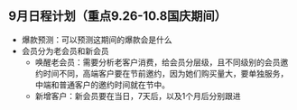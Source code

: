 ## 9月日程计划（重点9.26-10.8国庆期间）

- 爆款预测：可以预测这期间的爆款会是什么
- 会员分为老会员和新会员
  - 唤醒老会员：需要分析老客户消费，给会员分层级，且不同级别的会员邀约时间不同，高端客户要在节前邀约，因为她们购买量大，要单独服务，中端和普通客户的邀约时间就在节中。
  - 新增客户：新会员要在当日，7天后，以及1个月后分别跟进
